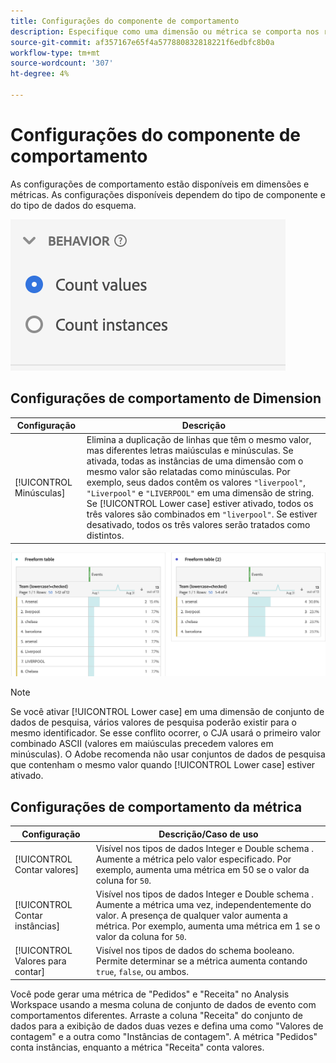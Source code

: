 ```yaml
---
title: Configurações do componente de comportamento
description: Especifique como uma dimensão ou métrica se comporta nos relatórios.
source-git-commit: af357167e65f4a577880832818221f6edbfc8b0a
workflow-type: tm+mt
source-wordcount: '307'
ht-degree: 4%

---
```



# Configurações do componente de comportamento

As configurações de comportamento estão disponíveis em dimensões e métricas. As configurações disponíveis dependem do tipo de componente e do tipo de dados do esquema.

![Configurações de comportamento](../assets/behavior-settings.png)

## Configurações de comportamento de Dimension

| Configuração | Descrição |
| --- | --- |
| [!UICONTROL Minúsculas] | Elimina a duplicação de linhas que têm o mesmo valor, mas diferentes letras maiúsculas e minúsculas. Se ativada, todas as instâncias de uma dimensão com o mesmo valor são relatadas como minúsculas. Por exemplo, seus dados contêm os valores `"liverpool"`, `"Liverpool"` e `"LIVERPOOL"` em uma dimensão de string. Se [!UICONTROL Lower case] estiver ativado, todos os três valores são combinados em `"liverpool"`. Se estiver desativado, todos os três valores serão tratados como distintos. |

![Dimensão que diferencia maiúsculas de minúsculas](../assets/case-sens-workspace.png)

>[!NOTE]
>
>Se você ativar [!UICONTROL Lower case] em uma dimensão de conjunto de dados de pesquisa, vários valores de pesquisa poderão existir para o mesmo identificador. Se esse conflito ocorrer, o CJA usará o primeiro valor combinado ASCII (valores em maiúsculas precedem valores em minúsculas). O Adobe recomenda não usar conjuntos de dados de pesquisa que contenham o mesmo valor quando [!UICONTROL Lower case] estiver ativado.

## Configurações de comportamento da métrica

| Configuração | Descrição/Caso de uso |
| --- | --- |
| [!UICONTROL Contar valores] | Visível nos tipos de dados Integer e Double schema . Aumente a métrica pelo valor especificado. Por exemplo, aumenta uma métrica em 50 se o valor da coluna for `50`. |
| [!UICONTROL Contar instâncias] | Visível nos tipos de dados Integer e Double schema . Aumente a métrica uma vez, independentemente do valor. A presença de qualquer valor aumenta a métrica. Por exemplo, aumenta uma métrica em 1 se o valor da coluna for `50`. |
| [!UICONTROL Valores para contar] | Visível nos tipos de dados do schema booleano. Permite determinar se a métrica aumenta contando `true`, `false`, ou ambos. |

Você pode gerar uma métrica de &quot;Pedidos&quot; e &quot;Receita&quot; no Analysis Workspace usando a mesma coluna de conjunto de dados de evento com comportamentos diferentes. Arraste a coluna &quot;Receita&quot; do conjunto de dados para a exibição de dados duas vezes e defina uma como &quot;Valores de contagem&quot; e a outra como &quot;Instâncias de contagem&quot;. A métrica &quot;Pedidos&quot; conta instâncias, enquanto a métrica &quot;Receita&quot; conta valores.
